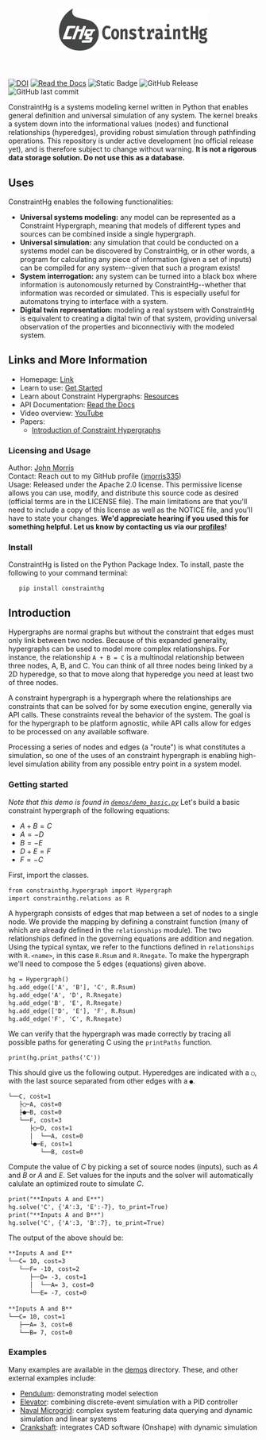 <h1 align="center">
<img src="https://github.com/jmorris335/ConstraintHg/blob/14d9ea2db0e73d440dd4de1491ba0ffee0233d87/media/logo.svg?raw=true" width="300">
</h1><br>

[![DOI](https://zenodo.org/badge/869248124.svg)](https://doi.org/10.5281/zenodo.15278018) [![Read the Docs](https://img.shields.io/readthedocs/constrainthg?link=https%3A%2F%2Fconstrainthg.readthedocs.io%2Fen%2Flatest%2Findex.html)](https://constrainthg.readthedocs.io/en/latest/) ![Static Badge](https://img.shields.io/badge/tests-26/26-brightgreen) ![GitHub Release](https://img.shields.io/github/v/release/jmorris335/ConstraintHg?include_prereleases&display_name=tag) ![GitHub last commit](https://img.shields.io/github/last-commit/jmorris335/ConstraintHg)


ConstraintHg is a systems modeling kernel written in Python that enables general definition and universal simulation of any system. The kernel breaks a system down into the informational values (nodes) and functional relationships (hyperedges), providing robust simulation through pathfinding operations. This repository is under active development (no official release yet), and is therefore subject to change without warning. **It is not a rigorous data storage solution. Do not use this as a database.**

## Uses
ConstraintHg enables the following functionalities:
- **Universal systems modeling:** any model can be represented as a Constraint Hypergraph, meaning that models of different types and sources can be combined inside a single hypergraph.
- **Universal simulation:** any simulation that could be conducted on a systems model can be discovered by ConstraintHg, or in other words, a program for calculating any piece of information (given a set of inputs) can be compiled for any system--given that such a program exists!
- **System interrogation:** any system can be turned into a black box where information is autonomously returned by ConstraintHg--whether that information was recorded or simulated. This is especially useful for automatons trying to interface with a system.
- **Digital twin representation:** modeling a real systsem with ConstraintHg is equivalent to creating a digital twin of that system, providing universal observation of the properties and biconnectiviy with the modeled system.

## Links and More Information
- Homepage: [Link](https://constrainthg.readthedocs.io/en/latest/index.html)
- Learn to use: [Get Started](https://constrainthg.readthedocs.io/en/latest/constrainthg_intro.html)
- Learn about Constraint Hypergraphs: [Resources](https://constrainthg.readthedocs.io/en/latest/chg_overview.html)
- API Documentation: [Read the Docs](https://constrainthg.readthedocs.io/en/latest/constrainthg.html)
- Video overview: [YouTube](https://www.youtube.com/watch?v=Ph2yhaThex0)
- Papers:
  - [Introduction of Constraint Hypergraphs](https://doi.org/10.1115/1.4068375)

### Licensing and Usage
Author: [John Morris](https://www.people.clemson.edu/jhmrrs/)  
Contact: Reach out to my GitHub profile ([jmorris335](https://github.com/jmorris335))  
Usage: Released under the Apache 2.0 license. This permissive license allows you can use, modify, and distribute this source code as desired (official terms are in the LICENSE file). The main limitations are that you'll need to include a copy of this license as well as the NOTICE file, and you'll have to state your changes. **We'd appreciate hearing if you used this for something helpful. Let us know by contacting us via our [profiles](https://github.com/jmorris335)!**

### Install
ConstraintHg is listed on the Python Package Index. To install, paste the following to your command terminal: 
```
   pip install constrainthg
```

## Introduction
Hypergraphs are normal graphs but without the constraint that edges must only link between two nodes. Because of this expanded generality, hypergraphs can be used to model more complex relationships. For instance, the relationship `A + B = C` is a multinodal relationship between three nodes, A, B, and C. You can think of all three nodes being linked by a 2D hyperedge, so that to move along that hyperedge you need at least two of three nodes. 

A constraint hypergraph is a hypergraph where the relationships are constraints that can be solved for by some execution engine, generally via API calls. These constraints reveal the behavior of the system. The goal is for the hypergraph to be platform agnostic, while API calls allow for edges to be processed on any available software.

Processing a series of nodes and edges (a "route") is what constitutes a simulation, so one of the uses of an constraint hypergraph is enabling high-level simulation ability from any possible entry point in a system model.

### Getting started
*Note that this demo is found in [`demos/demo_basic.py`](https://github.com/jmorris335/ConstraintHg/blob/main/demos/demo_basic.py)*
Let's build a basic constraint hypergraph of the following equations:
- $A + B = C$
- $A = -D$
- $B = -E$
- $D + E = F$  
- $F = -C$

First, import the classes. 
```[python]
from constrainthg.hypergraph import Hypergraph
import constrainthg.relations as R
```

A hypergraph consists of edges that map between a set of nodes to a single node. We provide the mapping by defining a constraint function (many of which are already defined in the `relationships` module). The two relationships defined in the governing equations are addition and negation. Using the typical syntax, we refer to the functions defined in `relationships` with `R.<name>`, in this case `R.Rsum` and `R.Rnegate`. To make the hypergraph we'll need to compose the 5 edges (equations) given above. 
```[python]
hg = Hypergraph()
hg.add_edge(['A', 'B'], 'C', R.Rsum)
hg.add_edge('A', 'D', R.Rnegate)
hg.add_edge('B', 'E', R.Rnegate)
hg.add_edge(['D', 'E'], 'F', R.Rsum)
hg.add_edge('F', 'C', R.Rnegate)
```

We can verify that the hypergraph was made correctly by tracing all possible paths for generating C using the `printPaths` function.
```[python]
print(hg.print_paths('C'))
```

This should give us the following output. Hyperedges are indicated with a `◯`, with the last source separated from other edges with a `●`.
```
└──C, cost=1
   ├◯─A, cost=0
   ├●─B, cost=0
   └──F, cost=3
      ├◯─D, cost=1
      │  └──A, cost=0
      └●─E, cost=1
         └──B, cost=0
```

Compute the value of $C$ by picking a set of source nodes (inputs), such as $A$ and $B$ or $A$ and $E$. Set values for the inputs and the solver will automatically calulate an optimized route to simulate $C$. 
```[python]
print("**Inputs A and E**")
hg.solve('C', {'A':3, 'E':-7}, to_print=True)
print("**Inputs A and B**")
hg.solve('C', {'A':3, 'B':7}, to_print=True)
```

The output of the above should be:
```
**Inputs A and E**
└──C= 10, cost=3
   └──F= -10, cost=2
      ├──D= -3, cost=1
      │  └──A= 3, cost=0
      └──E= -7, cost=0

**Inputs A and B**
└──C= 10, cost=1
   ├──A= 3, cost=0
   └──B= 7, cost=0
```

### Examples
Many examples are available in the [demos](https://github.com/jmorris335/ConstraintHg/tree/main/demos) directory. These, and other external examples include:
- [Pendulum](https://github.com/jmorris335/ConstraintHg/blob/main/demos/demo_pendulum.py): demonstrating model selection
- [Elevator](https://github.com/jmorris335/ElevatorHypergraph): combining discrete-event simulation with a PID controller
- [Naval Microgrid](https://github.com/jmorris335/MicrogridHg): complex system featuring data querying and dynamic simulation and linear systems
- [Crankshaft](https://github.com/jmorris335/tool-interoperability-scripts/tree/main): integrates CAD software (Onshape) with dynamic simulation
